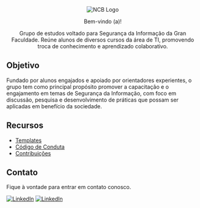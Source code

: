 <div align="center">

<img src="https://i.ibb.co/6R1YzZjD/Encontros-peri-dicos.png" alt="NCB Logo">

<p>Bem-vindo (a)!</p>
<p>Grupo de estudos voltado para Segurança da Informação da Gran Faculdade. Reúne alunos de diversos cursos da área de TI, promovendo troca de conhecimento e aprendizado colaborativo.</p>

</div>

## Objetivo

Fundado por alunos engajados e apoiado por orientadores
experientes, o grupo tem como principal propósito promover a capacitação e o
engajamento em temas de Segurança da Informação, com foco em discussão,
pesquisa e desenvolvimento de práticas que possam ser aplicadas em benefício
da sociedade.

## Recursos

- [Templates]()
- [Código de Conduta]()
- [Contribuições]()

## Contato

Fique à vontade para entrar em contato conosco.

[![LinkedIn](https://img.shields.io/badge/linkedin-0A66C2?style=for-the-badge&logo=linkedin&logoColor=white)](https://www.linkedin.com/company/nucleocyberbrasil/) [![LinkedIn](https://img.shields.io/badge/discord-5865F2?style=for-the-badge&logo=discord&logoColor=white)](https://discord.gg/DWKu7ySz)
